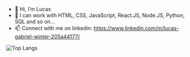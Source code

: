 - 👋 Hi, I’m Lucas
- 🌱 I can work with HTML, CSS, JavaScript, React.JS, Node.JS, Python, SQL and so on...
- 📫 Connect with me on linkedin: https://www.linkedin.com/in/lucas-gabriel-winter-205a44177/

![Top Langs](https://github-readme-stats.vercel.app/api/top-langs/?username=lucasgabwinter&langs_count=8)

<!---
lucasgabwinter/lucasgabwinter is a ✨ special ✨ repository because its `README.md` (this file) appears on your GitHub profile.
You can click the Preview link to take a look at your changes.
--->
